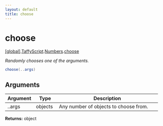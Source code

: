 ```yaml
---
layout: default
title: choose
---
```


# choose

[\[global\]]({{site.baseurl}}/docs/).[TaffyScript]({{site.baseurl}}/docs/TaffyScript/).[Numbers]({{site.baseurl}}/docs/TaffyScript/Numbers/).[choose]({{site.baseurl}}/docs/TaffyScript/Numbers/choose/)

_Randomly chooses one of the arguments._

```cs
choose(..args)
```

## Arguments

<table>
  <col width="15%">
  <col width="15%">
  <thead>
    <tr>
      <th>Argument</th>
      <th>Type</th>
      <th>Description</th>
    </tr>
  </thead>
  <tbody>
    <tr>
      <td>..args</td>
      <td>objects</td>
      <td>Any number of objects to choose from.</td>
    </tr>
  </tbody>
</table>

**Returns:** object
